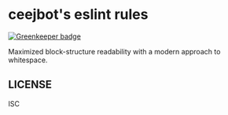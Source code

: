 # ceejbot's eslint rules

[![Greenkeeper badge](https://badges.greenkeeper.io/ceejbot/eslint-config-ceejbot.svg)](https://greenkeeper.io/)

Maximized block-structure readability with a modern approach to whitespace.

## LICENSE

ISC

